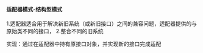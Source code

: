 #### 适配器模式-结构型模式
1.适配器适合用于解决新旧系统（或新旧接口）之间的兼容问题，适配器提供的与原始类不同的接口，
2.整合不同的旧系统

实现：通过在适配器中持有原接口对象，并实现新的接口完成适配